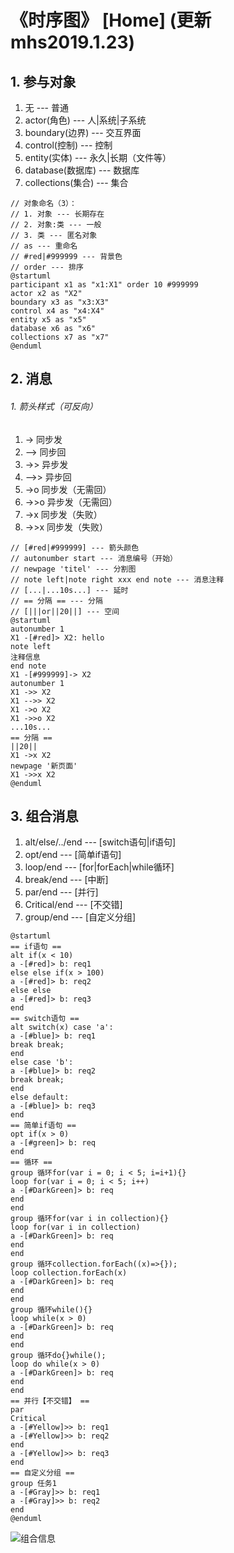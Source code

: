 # 《时序图》 [Home] (更新 mhs2019.1.23)

## 1. 参与对象
1. 无 --- 普通
2. actor(角色) --- 人|系统|子系统
3. boundary(边界) --- 交互界面
4. control(控制) --- 控制
5. entity(实体) --- 永久|长期（文件等）
6. database(数据库) --- 数据库
7. collections(集合) --- 集合
```
// 对象命名（3）：
// 1. 对象 --- 长期存在
// 2. 对象:类 --- 一般
// 3. 类 --- 匿名对象
// as --- 重命名
// #red|#999999 --- 背景色
// order --- 排序
@startuml
participant x1 as "x1:X1" order 10 #999999
actor x2 as "X2"
boundary x3 as "x3:X3"
control x4 as "x4:X4"
entity x5 as "x5"
database x6 as "x6"
collections x7 as "x7"
@enduml
```

## 2. 消息
###### 1. 箭头样式（可反向）
1. -> 同步发
2. --> 同步回
3. ->> 异步发
4. -->> 异步回
5. ->o 同步发（无需回）
6. ->>o 异步发（无需回）
7. ->x 同步发（失败）
8. ->>x 同步发（失败）
```
// [#red|#999999] --- 箭头颜色
// autonumber start --- 消息编号（开始）
// newpage 'titel' --- 分割图
// note left|note right xxx end note --- 消息注释
// [...|...10s...] --- 延时
// == 分隔 == --- 分隔
// [|||or||20||] --- 空间
@startuml
autonumber 1
X1 -[#red]> X2: hello
note left 
注释信息
end note
X1 -[#999999]-> X2
autonumber 1
X1 ->> X2
X1 -->> X2
X1 ->o X2
X1 ->>o X2
...10s...
== 分隔 ==
||20||
X1 ->x X2
newpage '新页面'
X1 ->>x X2
@enduml
```

## 3. 组合消息
1. alt/else/../end --- [switch语句|if语句]
2. opt/end --- [简单if语句]
3. loop/end --- [for|forEach|while循环]
4. break/end --- [中断]
5. par/end --- [并行]
6. Critical/end --- [不交错]
7. group/end --- [自定义分组]
```
@startuml
== if语句 ==
alt if(x < 10)
a -[#red]> b: req1
else else if(x > 100) 
a -[#red]> b: req2
else else
a -[#red]> b: req3
end
== switch语句 ==
alt switch(x) case 'a':
a -[#blue]> b: req1
break break;
end
else case 'b':
a -[#blue]> b: req2
break break;
end
else default:
a -[#blue]> b: req3
end
== 简单if语句 ==
opt if(x > 0)
a -[#green]> b: req
end
== 循环 ==
group 循环for(var i = 0; i < 5; i=i+1){}
loop for(var i = 0; i < 5; i++)
a -[#DarkGreen]> b: req
end
end
group 循环for(var i in collection){}
loop for(var i in collection)
a -[#DarkGreen]> b: req
end
end
group 循环collection.forEach((x)=>{});
loop collection.forEach(x)
a -[#DarkGreen]> b: req
end
end
group 循环while(){}
loop while(x > 0)
a -[#DarkGreen]> b: req
end
end
group 循环do{}while();
loop do while(x > 0)
a -[#DarkGreen]> b: req
end
end
== 并行【不交错】 ==
par
Critical
a -[#Yellow]>> b: req1
a -[#Yellow]>> b: req2
end
a -[#Yellow]>> b: req3
end
== 自定义分组 ==
group 任务1
a -[#Gray]>> b: req1
a -[#Gray]>> b: req2
end
@enduml
```
![组合信息][UML图组合信息]

##

[UML图组合信息]: https://mhsnet.github.io/note/diagrams/out/tools_uml_sequence_diagram_composite_message.png "UML图组合信息"

